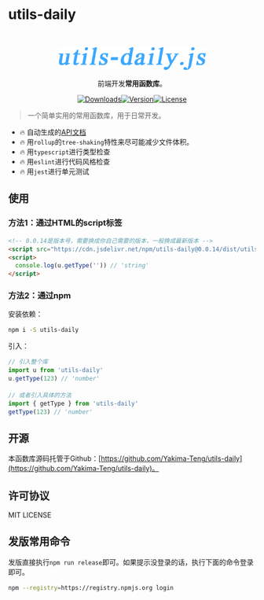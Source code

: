# utils-daily

<br />

<p align="center">
  <a href="#" rel="noopener noreferrer">
    <img width="300" src="https://github.com/Yakima-Teng/utils-daily/raw/master/assets/logo.png" alt="utils-daily.js">
  </a>
</p>

<p align="center">前端开发<b>常用函数库</b>。</p>

<p align="center" style="display: flex;align-items: center;justify-content: center;">
  <a href="https://npmcharts.com/compare/utils-daily?minimal=true">
    <img src="https://img.shields.io/npm/dm/utils-daily.svg" alt="Downloads">
  </a>
  <a href="https://www.npmjs.com/package/utils-daily">
    <img src="https://img.shields.io/npm/v/utils-daily.svg" alt="Version">
  </a>
  <a href="https://www.npmjs.com/package/utils-daily">
    <img src="https://img.shields.io/npm/l/utils-daily.svg" alt="License">
  </a>
</p>

> 一个简单实用的常用函数库，用于日常开发。

* 🔥 自动生成的[API文档](https://yakima-teng.github.io/utils-daily/)
* 🔥 用`rollup`的`tree-shaking`特性来尽可能减少文件体积。
* 🔥 用`typescript`进行类型检查
* 🔥 用`eslint`进行代码风格检查
* 🔥 用`jest`进行单元测试

## 使用

### 方法1：通过HTML的script标签

```html
<!-- 0.0.14是版本号，需要换成你自己需要的版本，一般换成最新版本 -->
<script src="https://cdn.jsdelivr.net/npm/utils-daily@0.0.14/dist/utils-daily.min.js"></script>
<script>
  console.log(u.getType('')) // 'string'
</script>
```

### 方法2：通过npm

安装依赖：

```bash
npm i -S utils-daily
```

引入：

```javascript
// 引入整个库
import u from 'utils-daily'
u.getType(123) // 'number'

// 或者引入具体的方法
import { getType } from 'utils-daily'
getType(123) // 'number'
```

## 开源

本函数库源码托管于Github：[https://github.com/Yakima-Teng/utils-daily](https://github.com/Yakima-Teng/utils-daily)。

## 许可协议

MIT LICENSE

## 发版常用命令

发版直接执行`npm run release`即可。如果提示没登录的话，执行下面的命令登录即可。

```bash
npm --registry=https://registry.npmjs.org login
```
